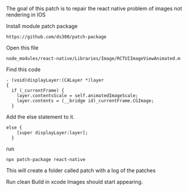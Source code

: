 The goal of this patch is to repair the react native problem of images not rendering in IOS

Install module patch package

    https://github.com/ds300/patch-package
    
Open this file
        
    node_modules/react-native/Libraries/Image/RCTUIImageViewAnimated.m
    
Find this code
    
    - (void)displayLayer:(CALayer *)layer
    {
      if (_currentFrame) {
        layer.contentsScale = self.animatedImageScale;
        layer.contents = (__bridge id)_currentFrame.CGImage;
      }
      
Add the else statement to it.

    else {
        [super displayLayer:layer];
      }

run 
       
    npx patch-package react-native
This will create a folder called patch with a log of the patches

    
Run clean Build in xcode
Images should start appearing.
